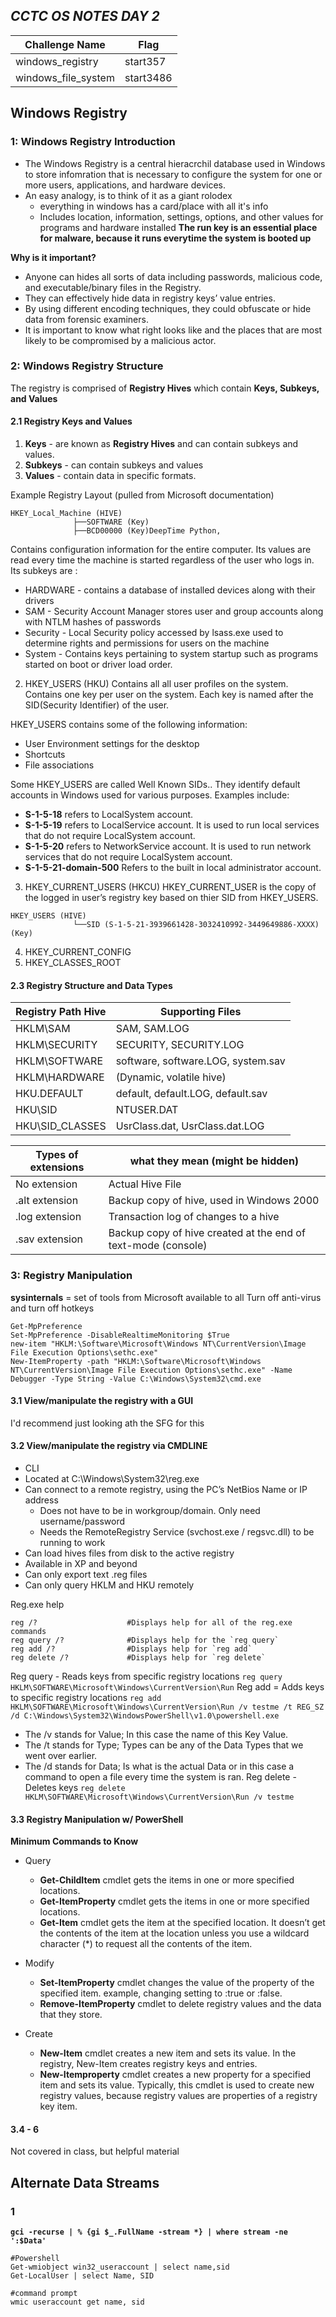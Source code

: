 ## *CCTC OS NOTES DAY 2*

| Challenge Name | Flag |
| -- | -- | 
| windows_registry | start357 |
|windows_file_system | start3486 | 
## Windows Registry
### 1: Windows Registry Introduction
- The Windows Registry is a central hieracrchil database used in Windows to store infomration that is necessary to configure the system for one or more users, applications, and hardware devices. 
- An easy analogy, is to think of it as a giant rolodex
    - everything in windows has a card/place with all it's info
    - Includes location, information, settings, options, and other values for programs and hardware installed 
**The run key is an essential place for malware, because it runs everytime the system is booted up**

**Why is it important?**
- Anyone can hides all sorts of data including passwords, malicious code, and executable/binary files in the Registry.
- They can effectively hide data in registry keys’ value entries.
- By using different encoding techniques, they could obfuscate or hide data from forensic examiners.
- It is important to know what right looks like and the places that are most likely to be compromised by a malicious actor.

### 2: Windows Registry Structure 
The registry is comprised of **Registry Hives** which contain **Keys, Subkeys, and Values**
#### 2.1 Registry Keys and Values
1. **Keys** - are known as **Registry Hives** and can contain subkeys and values.
2. **Subkeys** - can contain subkeys and values
3. **Values** - contain data in specific formats.

Example Registry Layout (pulled from Microsoft documentation)
```
HKEY_Local_Machine (HIVE)
              ├──SOFTWARE (Key)
              ├──BCD00000 (Key)DeepTime Python,
```
Contains configuration information for the entire computer. Its values are read every time the machine is started regardless of the user who logs in. Its subkeys are :
- HARDWARE - contains a database of installed devices along with their drivers
- SAM - Security Account Manager stores user and group accounts along with NTLM hashes of passwords
- Security - Local Security policy accessed by lsass.exe used to determine rights and permissions for users on the machine
- System - Contains keys pertaining to system startup such as programs started on boot or driver load order.
2. HKEY_USERS (HKU)
Contains all all user profiles on the system. Contains one key per user on the system. Each key is named after the SID(Security Identifier) of the user.

HKEY_USERS contains some of the following information:
- User Environment settings for the desktop
- Shortcuts
- File associations

Some HKEY_USERS are called Well Known SIDs.. They identify default accounts in Windows used for various purposes. Examples include:

- **S-1-5-18** refers to LocalSystem account.
- **S-1-5-19** refers to LocalService account. It is used to run local services that do not require LocalSystem account.
- **S-1-5-20** refers to NetworkService account. It is used to run network services that do not require LocalSystem account.
- **S-1-5-21-domain-500** Refers to the built in local administrator account.
3. HKEY_CURRENT_USERS (HKCU)
HKEY_CURRENT_USER is the copy of the logged in user’s registry key based on thier SID from HKEY_USERS.
```
HKEY_USERS (HIVE)
              └──SID (S-1-5-21-3939661428-3032410992-3449649886-XXXX) (Key)
```
4. HKEY_CURRENT_CONFIG
5. HKEY_CLASSES_ROOT
#### 2.3 Registry Structure and Data Types
| Registry Path Hive | Supporting Files | 
| -- | -- | 
| HKLM\SAM | SAM, SAM.LOG|
| HKLM\SECURITY | SECURITY, SECURITY.LOG |
| HKLM\SOFTWARE | software, software.LOG, system.sav | 
| HKLM\HARDWARE | (Dynamic, volatile hive) |
| HKU\.DEFAULT | default, default.LOG, default.sav |
| HKU\SID | NTUSER.DAT | 
| HKU\SID_CLASSES | UsrClass.dat, UsrClass.dat.LOG |

| Types of extensions | what they mean (might be hidden) | 
| -- | -- | 
| No extension | Actual Hive File |
|.alt extension | Backup copy of hive, used in Windows 2000 | 
| .log extension | Transaction log of changes to a hive | 
| .sav extension | Backup copy of hive created at the end of text-mode (console) | 


### 3: Registry Manipulation
**sysinternals** = set of tools from Microsoft available to all
Turn off anti-virus and turn off hotkeys
```
Get-MpPreference
Set-MpPreference -DisableRealtimeMonitoring $True
new-item "HKLM:\Software\Microsoft\Windows NT\CurrentVersion\Image File Execution Options\sethc.exe"
New-ItemProperty -path "HKLM:\Software\Microsoft\Windows NT\CurrentVersion\Image File Execution Options\sethc.exe" -Name Debugger -Type String -Value C:\Windows\System32\cmd.exe
```
#### 3.1 View/manipulate the registry with a GUI
I'd recommend just looking ath the SFG for this
#### 3.2 View/manipulate the registry via CMDLINE
- CLI
- Located at C:\Windows\System32\reg.exe
- Can connect to a remote registry, using the PC’s NetBios Name or IP address
    - Does not have to be in workgroup/domain. Only need username/password
    - Needs the RemoteRegistry Service (svchost.exe / regsvc.dll) to be running to work
- Can load hives files from disk to the active registry
- Available in XP and beyond
- Can only export text .reg files
- Can only query HKLM and HKU remotely

Reg.exe help
```
reg /?                    #Displays help for all of the reg.exe commands
reg query /?              #Displays help for the `reg query`
reg add /?                #Displays help for `reg add`
reg delete /?             #Displays help for `reg delete`
``` 
Reg query - Reads keys from specific registry locations 
` reg query HKLM\SOFTWARE\Microsoft\Windows\CurrentVersion\Run `
Reg add = Adds keys to specific registry locations
` reg add HKLM\SOFTWARE\Microsoft\Windows\CurrentVersion\Run /v testme /t REG_SZ /d C:\Windows\System32\WindowsPowerShell\v1.0\powershell.exe `
- The /v stands for Value; In this case the name of this Key Value.
- The /t stands for Type; Types can be any of the Data Types that we went over earlier.
- The /d stands for Data; Is what is the actual Data or in this case a command to open a file every time the system is ran.
Reg delete - Deletes keys
` reg delete HKLM\SOFTWARE\Microsoft\Windows\CurrentVersion\Run /v testme `

#### 3.3 Registry Manipulation w/ PowerShell 
**Minimum Commands to Know**
- Query
    - **Get-ChildItem** cmdlet gets the items in one or more specified locations.
    - **Get-ItemProperty** cmdlet gets the items in one or more specified locations.
    - **Get-Item** cmdlet gets the item at the specified location. It doesn’t get the contents of the item at the location unless you use a wildcard character (*) to request all the contents of the item.

- Modify
    - **Set-ItemProperty** cmdlet changes the value of the property of the specified item. example, changing setting to :true or :false.
    - **Remove-ItemProperty** cmdlet to delete registry values and the data that they store.

- Create
    - **New-Item** cmdlet creates a new item and sets its value. In the registry, New-Item creates registry keys and entries.
    - **New-Itemproperty** cmdlet creates a new property for a specified item and sets its value. Typically, this cmdlet is used to create new registry values, because registry values are properties of a registry key item.

#### 3.4 - 6
Not covered in class, but helpful material 

## Alternate Data Streams

### 1

**`gci -recurse | % {gi $_.FullName -stream *} | where stream -ne ':$Data'`**

```
#Powershell
Get-wmiobject win32_useraccount | select name,sid
Get-LocalUser | select Name, SID

#command prompt
wmic useraccount get name, sid 
```